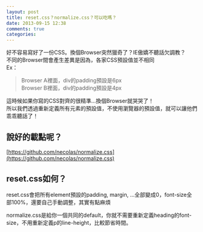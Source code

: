 ```yaml
---
layout: post
title: reset.css？normalize.css？可以吃嗎？
date: 2013-09-15 12:38
comments: true
categories: 
---
```

好不容易寫好了一份CSS。換個Browser突然獵奇了？IE傲嬌不聽話欠調教？   
不同的Browser間會產生差異是因為，各家CSS預設值並不相同  
Ex：  

> Browser A裡面，div的padding預設是6px  
> Browser B裡面，div的padding預設是4px 

這時候如果你寫的CSS對齊的很精準...換個Browser就哭哭了！  
所以我們透過重新定義所有元素的預設值，不使用瀏覽器的預設值，就可以讓他們乖乖聽話了！ 

## 說好的載點呢？

[https://github.com/necolas/normalize.css](https://github.com/necolas/normalize.css)

## reset.css如何？

reset.css會把所有element預設的padding, margin, ...全部變成0，font-size全部100%，還要自己手動調整，其實有點麻煩

normalize.css是給你一個共同的default，你就不需要重新定義heading的font-size，不用重新定義p的line-height，比較節省時間。